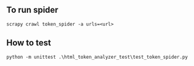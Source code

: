 ## To run spider
`scrapy crawl token_spider -a urls=<url>`

## How to test
`python -m unittest .\html_token_analyzer_test\test_token_spider.py`
